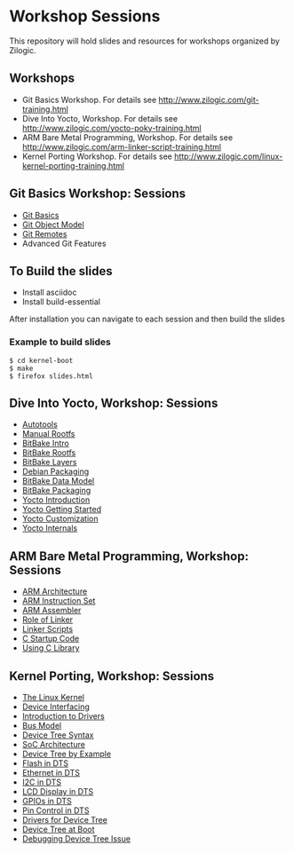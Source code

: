 # Workshop Sessions

This repository will hold slides and resources for workshops organized
by Zilogic.

## Workshops

  * Git Basics Workshop. For details see http://www.zilogic.com/git-training.html
  * Dive Into Yocto, Workshop. For details see http://www.zilogic.com/yocto-poky-training.html
  * ARM Bare Metal Programming, Workshop. For details see
    http://www.zilogic.com/arm-linker-script-training.html
  * Kernel Porting Workshop. For details see http://www.zilogic.com/linux-kernel-porting-training.html

## Git Basics Workshop: Sessions

  * [Git Basics](git-basics)
  * [Git Object Model](git-internals)
  * [Git Remotes](git-remotes)
  * Advanced Git Features

## To Build the slides

 * Install asciidoc 
 * Install build-essential

After installation you can navigate to each session and then build the slides

### Example to build slides

```
$ cd kernel-boot
$ make
$ firefox slides.html

```
## Dive Into Yocto, Workshop: Sessions

  * [Autotools](autotools)
  * [Manual Rootfs](manual-rootfs)
  * [BitBake Intro](bitbake-intro)
  * [BitBake Rootfs](bitbake-rootfs)
  * [BitBake Layers](bitbake-layers)
  * [Debian Packaging](debian-packaging)
  * [BitBake Data Model](bitbake-data-model)
  * [BitBake Packaging](bitbake-packages)
  * [Yocto Introduction](yocto-intro)
  * [Yocto Getting Started](yocto-getting-started)
  * [Yocto Customization](yocto-customization)
  * [Yocto Internals](yocto-internals)

## ARM Bare Metal Programming, Workshop: Sessions

  * [ARM Architecture](arm-intro)
  * [ARM Instruction Set](arm-iset)
  * [ARM Assembler](arm-asm)
  * [Role of Linker](arm-linker)
  * [Linker Scripts](arm-lds)
  * [C Startup Code](arm-cstartup)
  * [Using C Library](arm-libc)

## Kernel Porting, Workshop: Sessions

  * [The Linux Kernel](kernel-build)
  * [Device Interfacing](devices-intro)
  * [Introduction to Drivers](kernel-driver)
  * [Bus Model](kernel-bus-model)
  * [Device Tree Syntax](kernel-dt-syntax)
  * [SoC Architecture](kernel-soc)
  * [Device Tree by Example](kernel-dt-by-example)
  * [Flash in DTS](kernel-flash)
  * [Ethernet in DTS](kernel-ethernet)
  * [I2C in DTS](kernel-i2c)
  * [LCD Display in DTS](kernel-display)
  * [GPIOs in DTS](kernel-gpio)
  * [Pin Control in DTS](kernel-pinctrl)
  * [Drivers for Device Tree](kernel-dt-drivers)
  * [Device Tree at Boot](kernel-boot)
  * [Debugging Device Tree Issue](dt-debugging)